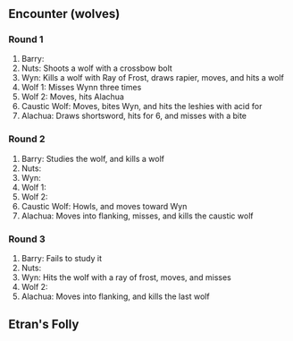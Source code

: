# 

## Encounter (wolves)

### Round 1

1. Barry: 
1. Nuts: Shoots a wolf with a crossbow bolt
1. Wyn: Kills a wolf with Ray of Frost, draws rapier, moves, and hits a wolf
1. Wolf 1: Misses Wynn three times
1. Wolf 2: Moves, hits Alachua
1. Caustic Wolf: Moves, bites Wyn, and hits the leshies with acid for 
1. Alachua: Draws shortsword, hits for 6, and misses with a bite

### Round 2

1. Barry: Studies the wolf, and kills a wolf
1. Nuts: 
1. Wyn: 
1. Wolf 1: 
1. Wolf 2: 
1. Caustic Wolf: Howls, and moves toward Wyn
1. Alachua: Moves into flanking, misses, and kills the caustic wolf

### Round 3

1. Barry: Fails to study it
1. Nuts: 
1. Wyn: Hits the wolf with a ray of frost, moves, and misses
1. Wolf 2: 
1. Alachua: Moves into flanking, and kills the last wolf

## Etran's Folly

